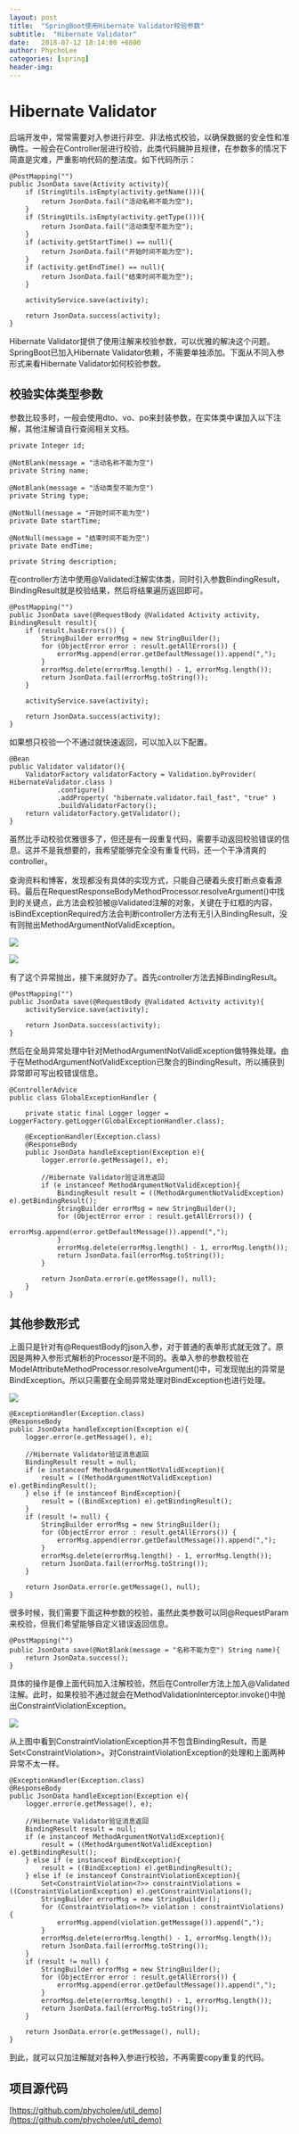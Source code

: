 ```yaml
---
layout: post
title:  "SpringBoot使用Hibernate Validator校验参数"
subtitle:  "Hibernate Validator"
date:   2018-07-12 18:14:00 +0800
author: PhychoLee
categories: [spring]
header-img:
---
```


# Hibernate Validator

后端开发中，常常需要对入参进行非空、非法格式校验，以确保数据的安全性和准确性。一般会在Controller层进行校验，此类代码臃肿且规律，在参数多的情况下简直是灾难，严重影响代码的整洁度。如下代码所示：

	@PostMapping("")
    public JsonData save(Activity activity){
        if (StringUtils.isEmpty(activity.getName())){
            return JsonData.fail("活动名称不能为空");
        }
        if (StringUtils.isEmpty(activity.getType())){
            return JsonData.fail("活动类型不能为空");
        }
        if (activity.getStartTime() == null){
            return JsonData.fail("开始时间不能为空");
        }
        if (activity.getEndTime() == null){
            return JsonData.fail("结束时间不能为空");
        }

        activityService.save(activity);

        return JsonData.success(activity);
    }

Hibernate Validator提供了使用注解来校验参数，可以优雅的解决这个问题。SpringBoot已加入Hibernate Validator依赖，不需要单独添加。下面从不同入参形式来看Hibernate Validator如何校验参数。

## 校验实体类型参数

参数比较多时，一般会使用dto、vo、po来封装参数，在实体类中课加入以下注解，其他注解请自行查阅相关文档。

	private Integer id;

    @NotBlank(message = "活动名称不能为空")
    private String name;

    @NotBlank(message = "活动类型不能为空")
    private String type;

    @NotNull(message = "开始时间不能为空")
    private Date startTime;

    @NotNull(message = "结束时间不能为空")
    private Date endTime;

    private String description;

在controller方法中使用@Validated注解实体类，同时引入参数BindingResult，BindingResult就是校验结果，然后将结果遍历返回即可。

	@PostMapping("")
    public JsonData save(@RequestBody @Validated Activity activity, BindingResult result){
        if (result.hasErrors()) {
            StringBuilder errorMsg = new StringBuilder();
            for (ObjectError error : result.getAllErrors()) {
                errorMsg.append(error.getDefaultMessage()).append(",");
            }
			errorMsg.delete(errorMsg.length() - 1, errorMsg.length());
            return JsonData.fail(errorMsg.toString());
        }
        
        activityService.save(activity);

        return JsonData.success(activity);
    }


如果想只校验一个不通过就快速返回，可以加入以下配置。

	@Bean
    public Validator validator(){
        ValidatorFactory validatorFactory = Validation.byProvider( HibernateValidator.class )
                .configure()
                .addProperty( "hibernate.validator.fail_fast", "true" )
                .buildValidatorFactory();
        return validatorFactory.getValidator();
    }

虽然比手动校验优雅很多了，但还是有一段重复代码，需要手动返回校验错误的信息。这并不是我想要的，我希望能够完全没有重复代码，还一个干净清爽的controller。

查询资料和博客，发现都没有具体的实现方式，只能自己硬着头皮打断点查看源码。最后在RequestResponseBodyMethodProcessor.resolveArgument()中找到的关键点，此方法会校验被@Validated注解的对象，关键在于红框的内容，isBindExceptionRequired方法会判断controller方法有无引入BindingResult，没有则抛出MethodArgumentNotValidException。

![](http://osjs7p1js.bkt.clouddn.com/resolveargument.png)

![](http://osjs7p1js.bkt.clouddn.com/isbindexceptionrequired.png)

有了这个异常抛出，接下来就好办了。首先controller方法去掉BindingResult。

	@PostMapping("")
    public JsonData save(@RequestBody @Validated Activity activity){
        activityService.save(activity);

        return JsonData.success(activity);
    }

然后在全局异常处理中针对MethodArgumentNotValidException做特殊处理。由于在MethodArgumentNotValidException已聚合的BindingResult，所以捕获到异常即可写出校错误信息。

	@ControllerAdvice
	public class GlobalExceptionHandler {

	    private static final Logger logger = LoggerFactory.getLogger(GlobalExceptionHandler.class);
	
	    @ExceptionHandler(Exception.class)
	    @ResponseBody
	    public JsonData handleException(Exception e){
	        logger.error(e.getMessage(), e);
	
	        //Hibernate Validator验证消息返回
	        if (e instanceof MethodArgumentNotValidException){
	            BindingResult result = ((MethodArgumentNotValidException) e).getBindingResult();
	            StringBuilder errorMsg = new StringBuilder();
	            for (ObjectError error : result.getAllErrors()) {
	                errorMsg.append(error.getDefaultMessage()).append(",");
	            }
				errorMsg.delete(errorMsg.length() - 1, errorMsg.length());
	            return JsonData.fail(errorMsg.toString());
	        }
	
	        return JsonData.error(e.getMessage(), null);
	    }
	}

## 其他参数形式

上面只是针对有@RequestBody的json入参，对于普通的表单形式就无效了。原因是两种入参形式解析的Processor是不同的。表单入参的参数校验在ModelAttributeMethodProcessor.resolveArgument()中，可发现抛出的异常是BindException。所以只需要在全局异常处理对BindException也进行处理。

![](http://osjs7p1js.bkt.clouddn.com/resolveargument2.png)

	@ExceptionHandler(Exception.class)
    @ResponseBody
    public JsonData handleException(Exception e){
        logger.error(e.getMessage(), e);

        //Hibernate Validator验证消息返回
        BindingResult result = null;
        if (e instanceof MethodArgumentNotValidException){
            result = ((MethodArgumentNotValidException) e).getBindingResult();
        } else if (e instanceof BindException){
            result = ((BindException) e).getBindingResult();
        }
        if (result != null) {
            StringBuilder errorMsg = new StringBuilder();
            for (ObjectError error : result.getAllErrors()) {
                errorMsg.append(error.getDefaultMessage()).append(",");
            }
			errorMsg.delete(errorMsg.length() - 1, errorMsg.length());
            return JsonData.fail(errorMsg.toString());
        }

        return JsonData.error(e.getMessage(), null);
    }

很多时候，我们需要下面这种参数的校验，虽然此类参数可以同@RequestParam来校验，但我们希望能够自定义错误返回信息。

	@PostMapping("")
    public JsonData save(@NotBlank(message = "名称不能为空") String name){
        return JsonData.success();
    }

具体的操作是像上面代码加入注解校验，然后在Controller方法上加入@Validated注解。此时，如果校验不通过就会在MethodValidationInterceptor.invoke()中抛出ConstraintViolationException。

![](http://osjs7p1js.bkt.clouddn.com/methodvalidationinterceptor.png)

从上图中看到ConstraintViolationException并不包含BindingResult，而是Set<ConstraintViolation<Object>>。对ConstraintViolationException的处理和上面两种异常不太一样。

	@ExceptionHandler(Exception.class)
    @ResponseBody
    public JsonData handleException(Exception e){
        logger.error(e.getMessage(), e);

        //Hibernate Validator验证消息返回
        BindingResult result = null;
        if (e instanceof MethodArgumentNotValidException){
            result = ((MethodArgumentNotValidException) e).getBindingResult();
        } else if (e instanceof BindException){
            result = ((BindException) e).getBindingResult();
        } else if (e instanceof ConstraintViolationException){
            Set<ConstraintViolation<?>> constraintViolations = ((ConstraintViolationException) e).getConstraintViolations();
            StringBuilder errorMsg = new StringBuilder();
            for (ConstraintViolation<?> violation : constraintViolations) {
                errorMsg.append(violation.getMessage()).append(",");
            }
			errorMsg.delete(errorMsg.length() - 1, errorMsg.length());
            return JsonData.fail(errorMsg.toString());
        }
        if (result != null) {
            StringBuilder errorMsg = new StringBuilder();
            for (ObjectError error : result.getAllErrors()) {
                errorMsg.append(error.getDefaultMessage()).append(",");
            }
			errorMsg.delete(errorMsg.length() - 1, errorMsg.length());
            return JsonData.fail(errorMsg.toString());
        }

        return JsonData.error(e.getMessage(), null);
    }

到此，就可以只加注解就对各种入参进行校验，不再需要copy重复的代码。

## 项目源代码

[https://github.com/phycholee/util_demo](https://github.com/phycholee/util_demo)